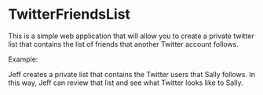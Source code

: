 # TwitterFriendsList
This is a simple web application that will allow you to create a private twitter list that contains the list of friends that another Twitter account follows.

Example:

Jeff creates a private list that contains the Twitter users that Sally follows.  In this way, Jeff can review that list and see what Twitter looks like to Sally.
